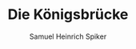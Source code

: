 ---
image: /assets/images/spiker/09a.jpg
thumb: /assets/images/spiker-thumbs/09a.jpg
author: Samuel Heinrich Spiker
artist: 
engraver: 
title: "Die Königsbrücke"
subtitle: 
tags:
  - Bridge
layout: post
---